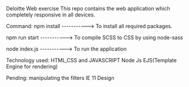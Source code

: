Deloitte Web exercise 
This repo contains the web application which completely responsive in all devices.

Command:
npm install         ----------->          To install all required packages.

npm run start       ----------->          To compile SCSS to CSS by using node-sass

node index.js       ----------->          To run the application


Technology used:
HTML,CSS and JAVASCRIPT
Node Js
EJS(Template Engine for rendering)


Pending:
manipulating the filters
IE 11 Design






